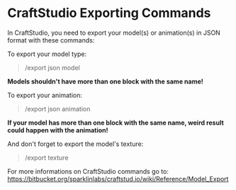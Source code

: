 CraftStudio Exporting Commands
==============================

In CraftStudio, you need to export your model(s) or animation(s) in JSON format with these commands:

To export your model type:
>/export json model

**Models shouldn't have more than one block with the same name!**

To export your animation:
>/export json animation

**If your model has more than one block with the same name, weird result could happen with the animation!**

And don't forget to export the model's texture:
>/export texture

For more informations on CraftStudio commands go to: https://bitbucket.org/sparklinlabs/craftstud.io/wiki/Reference/Model_Export

